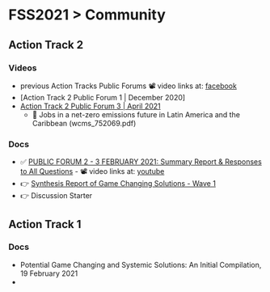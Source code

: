 # FSS2021 > Community



## Action Track 2
### Videos
- previous Action Tracks Public Forums 📽️ video links at: [facebook](https://www.facebook.com/watch/102426398130595/872417426849401)
- [Action Track 2 Public Forum 1 | December 2020]
- [Action Track 2 Public Forum 3 | April 2021](https://www.youtube.com/watch?v=3_NxMji-lFE)
  - 📗 Jobs in a net-zero
emissions future in Latin
America and the Caribbean (wcms_752069.pdf)

### Docs
- ✅ [PUBLIC FORUM 2 - 3 FEBRUARY 2021: Summary Report & Responses to All Questions](./docs/at2-pfr2.md) - 📽️ video links at: [youtube](https://www.youtube.com/watch?v=x7jsvDe3ptE)
- 👉 [Synthesis Report of Game Changing Solutions - Wave 1](./docs/at2-srogcs-w1.md)
- 👉 Discussion Starter

## Action Track 1
### Docs
- Potential Game Changing and Systemic Solutions: An Initial Compilation, 19 February 2021
- 

